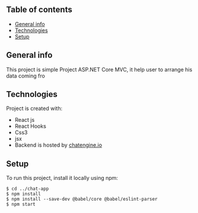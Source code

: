 



## Table of contents
* [General info](#general-info)
* [Technologies](#technologies)
* [Setup](#setup)

## General info
This project is simple Project ASP.NET Core MVC, it help user to arrange his data coming fro
## Technologies
Project is created with:
* React js
* React Hooks
* Css3
* jsx
* Backend is hosted by [chatengine.io](https://chatengine.io )

	
## Setup
To run this project, install it locally using npm:

```
$ cd ../chat-app
$ npm install
$ npm install --save-dev @babel/core @babel/eslint-parser
$ npm start
```
